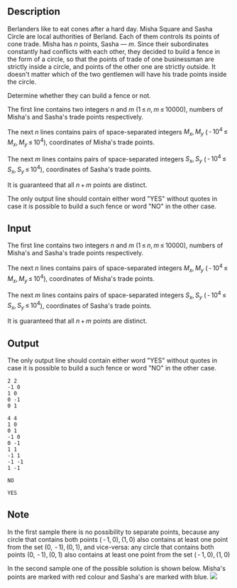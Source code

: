 ## Description

<div><p>Berlanders like to eat cones after a hard day. Misha Square and Sasha Circle are local authorities of Berland. Each of them controls its points of cone trade. Misha has <span class="tex-span"><i>n</i></span> points, Sasha — <span class="tex-span"><i>m</i></span>. Since their subordinates constantly had conflicts with each other, they decided to build a fence in the form of a circle, so that the points of trade of one businessman are strictly inside a circle, and points of the other one are strictly outside. It doesn't matter which of the two gentlemen will have his trade points inside the circle.</p><p>Determine whether they can build a fence or not.</p></div><div class="input-specification"><p>The first line contains two integers <span class="tex-span"><i>n</i></span> and <span class="tex-span"><i>m</i></span> <span class="tex-span">(1 ≤ <i>n</i>, <i>m</i> ≤ 10000)</span>, numbers of Misha's and Sasha's trade points respectively.</p><p>The next <span class="tex-span"><i>n</i></span> lines contains pairs of space-separated integers <span class="tex-span"><i>M</i><sub class="lower-index"><i>x</i></sub>, <i>M</i><sub class="lower-index"><i>y</i></sub></span> (<span class="tex-span"> - 10<sup class="upper-index">4</sup> ≤ <i>M</i><sub class="lower-index"><i>x</i></sub>, <i>M</i><sub class="lower-index"><i>y</i></sub> ≤ 10<sup class="upper-index">4</sup></span>), coordinates of Misha's trade points.</p><p>The next <span class="tex-span"><i>m</i></span> lines contains pairs of space-separated integers <span class="tex-span"><i>S</i><sub class="lower-index"><i>x</i></sub>, <i>S</i><sub class="lower-index"><i>y</i></sub></span> (<span class="tex-span"> - 10<sup class="upper-index">4</sup> ≤ <i>S</i><sub class="lower-index"><i>x</i></sub>, <i>S</i><sub class="lower-index"><i>y</i></sub> ≤ 10<sup class="upper-index">4</sup></span>), coordinates of Sasha's trade points.</p><p>It is guaranteed that all <span class="tex-span"><i>n</i> + <i>m</i></span> points are distinct.</p></div><div class="output-specification"><p>The only output line should contain either word "<span class="tex-font-style-tt">YES</span>" without quotes in case it is possible to build a such fence or word "<span class="tex-font-style-tt">NO</span>" in the other case.</p></div>

## Input

<p>The first line contains two integers <span class="tex-span"><i>n</i></span> and <span class="tex-span"><i>m</i></span> <span class="tex-span">(1 ≤ <i>n</i>, <i>m</i> ≤ 10000)</span>, numbers of Misha's and Sasha's trade points respectively.</p><p>The next <span class="tex-span"><i>n</i></span> lines contains pairs of space-separated integers <span class="tex-span"><i>M</i><sub class="lower-index"><i>x</i></sub>, <i>M</i><sub class="lower-index"><i>y</i></sub></span> (<span class="tex-span"> - 10<sup class="upper-index">4</sup> ≤ <i>M</i><sub class="lower-index"><i>x</i></sub>, <i>M</i><sub class="lower-index"><i>y</i></sub> ≤ 10<sup class="upper-index">4</sup></span>), coordinates of Misha's trade points.</p><p>The next <span class="tex-span"><i>m</i></span> lines contains pairs of space-separated integers <span class="tex-span"><i>S</i><sub class="lower-index"><i>x</i></sub>, <i>S</i><sub class="lower-index"><i>y</i></sub></span> (<span class="tex-span"> - 10<sup class="upper-index">4</sup> ≤ <i>S</i><sub class="lower-index"><i>x</i></sub>, <i>S</i><sub class="lower-index"><i>y</i></sub> ≤ 10<sup class="upper-index">4</sup></span>), coordinates of Sasha's trade points.</p><p>It is guaranteed that all <span class="tex-span"><i>n</i> + <i>m</i></span> points are distinct.</p>

## Output

<p>The only output line should contain either word "<span class="tex-font-style-tt">YES</span>" without quotes in case it is possible to build a such fence or word "<span class="tex-font-style-tt">NO</span>" in the other case.</p>





```input1
2 2
-1 0
1 0
0 -1
0 1

```




```input2
4 4
1 0
0 1
-1 0
0 -1
1 1
-1 1
-1 -1
1 -1

```




```output1
NO

```




```output2
YES

```



## Note

<p>In the first sample there is no possibility to separate points, because any circle that contains both points <span class="tex-span">( - 1, 0), (1, 0)</span> also contains at least one point from the set <span class="tex-span">(0,  - 1), (0, 1)</span>, and vice-versa: any circle that contains both points <span class="tex-span">(0,  - 1), (0, 1)</span> also contains at least one point from the set <span class="tex-span">( - 1, 0), (1, 0)</span></p><p>In the second sample one of the possible solution is shown below. Misha's points are marked with red colour and Sasha's are marked with blue. <img class="tex-graphics" src="file://I1UjloPX.png" style="max-width: 100.0%;max-height: 100.0%;"></p>
